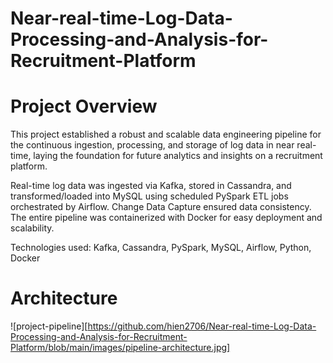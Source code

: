 # Near-real-time-Log-Data-Processing-and-Analysis-for-Recruitment-Platform

# Project Overview
This project established a robust and scalable data engineering pipeline for the continuous ingestion, processing, and storage of log data in near real-time, laying the foundation for future analytics and insights on a recruitment platform.

Real-time log data was ingested via Kafka, stored in Cassandra, and transformed/loaded into MySQL using scheduled PySpark ETL jobs orchestrated by Airflow. Change Data Capture ensured data consistency. The entire pipeline was containerized with Docker for easy deployment and scalability.

Technologies used: Kafka, Cassandra, PySpark, MySQL, Airflow, Python, Docker

# Architecture

![project-pipeline][https://github.com/hien2706/Near-real-time-Log-Data-Processing-and-Analysis-for-Recruitment-Platform/blob/main/images/pipeline-architecture.jpg]

